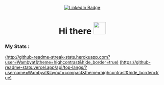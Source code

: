 <p align="center">
<a href="https://www.linkedin.com/in/anirudhaanekal"><img src="https://img.shields.io/badge/LinkedIn-blue?style=for-the-badge&logo=linkedin&logoColor=white" alt="LinkedIn Badge"></a>
</p>
<h1 align="center">Hi there <img src="https://media.giphy.com/media/hvRJCLFzcasrR4ia7z/giphy.gif" width="40"></h1>

### My Stats :
[(http://github-readme-streak-stats.herokuapp.com?user=Wambyat&theme=highcontrast&hide_border=true)](https://git.io/streak-stats) [(https://github-readme-stats.vercel.app/api/top-langs/?username=Wambyat&layout=compact&theme=highcontrast&hide_border=true)](https://github.com/anuraghazra/github-readme-stats)
